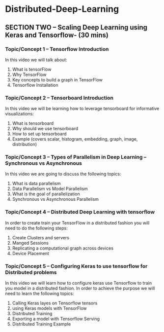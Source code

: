 # Distributed-Deep-Learning
## SECTION TWO – Scaling Deep Learning using Keras and Tensorflow- (30 mins)
### Topic/Concept 1 – Tensorflow Introduction
In this video we will talk about: 
1. What is tensorFlow
2. Why TensorFlow
3. Key concepts to build a graph in TensorFlow
4. Tensorflow Installation 

### Topic/Concept 2 – Tensorboard Introduction
In this video we will be learning how to leverage tensorboard for informative visualizations: 
1. What is tensorboard 
2. Why should we use tensorboard
3. How to set up tensorboard 
4. Example (covers scalar, histogram, embedding, graph, image, distribution)

### Topic/Concept 3 – Types of Parallelism in Deep Learning – Synchronous vs Asynchronous
In this video we are going to discuss the following topics:
1. What is data parallelism
2. Data Parallelism vs Model Parallelism 
3. What is the goal of parallelization 
4. Synchronous vs Asynchronous Parallelism

### Topic/Concept 4 – Distributed Deep Learning with tensorflow 
In order to create train your TensorFlow in a distributed fashion you will need to do the following steps:
1. Create Clusters and servers
2. Manged Sessions 
3. Replicating a computational graph across devices
4. Device Placement

### Topic/Concept 5 – Configuring Keras to use tensorflow for Distributed problems 
In this video we will learn how to configure keras use Tensorflow to train you model in a distributed fashion. In order to achieve the purpose we will need to learn the following topics: 
1. Calling Keras layes on Tensorflow tensors
2. using Keras models with TensorFlow 
3. Distributed Training 
4. Exporting a model with Tensorflow Serving 
5. Distributed Training Example
